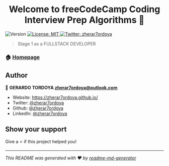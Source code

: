 <h1 align="center">Welcome to freeCodeCamp Coding Interview Prep Algorithms 👋</h1>
<p>
  <img alt="Version" src="https://img.shields.io/badge/version-1.0.0-blue.svg?cacheSeconds=2592000" />
  <a href="#" target="_blank">
    <img alt="License: MIT" src="https://img.shields.io/badge/License-MIT-yellow.svg" />
  </a>
  <a href="https://twitter.com/zherar7ordoya" target="_blank">
    <img alt="Twitter: zherar7ordoya" src="https://img.shields.io/twitter/follow/zherar7ordoya.svg?style=social" />
  </a>
</p>

> Stage 1 as a FULLSTACK DEVELOPER

### 🏠 [Homepage](https://zherar7ordoya.github.io/)

## Author

👤 **GERARDO TORDOYA <zherar7ordoya@outlook.com>**

* Website: https://zherar7ordoya.github.io/
* Twitter: [@zherar7ordoya](https://twitter.com/zherar7ordoya)
* Github: [@zherar7ordoya](https://github.com/zherar7ordoya)
* LinkedIn: [@zherar7ordoya](https://linkedin.com/in/zherar7ordoya)

## Show your support

Give a ⭐️ if this project helped you!

***
_This README was generated with ❤️ by [readme-md-generator](https://github.com/kefranabg/readme-md-generator)_